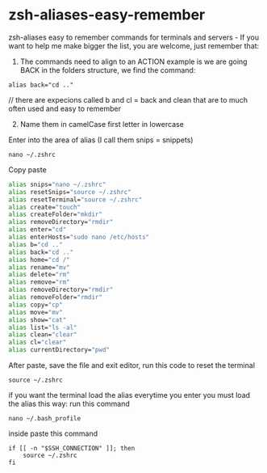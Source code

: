 # zsh-aliases-easy-remember

zsh-aliases easy to remember commands for terminals and servers - If you want to help me make bigger the list, you are welcome, just remember that:

1. The commands need to align to an ACTION example is we are going BACK in the folders structure, we find the command:
```
alias back="cd .."
```
// there are expecions called b and cl = back and clean that are to much often used and easy to remember

2. Name them in camelCase first letter in lowercase

Enter into the area of alias (I call them snips = snippets)
```
nano ~/.zshrc
```
Copy paste
```zsh
alias snips="nano ~/.zshrc"
alias resetSnips="source ~/.zshrc"
alias resetTerminal="source ~/.zshrc"
alias create="touch"
alias createFolder="mkdir"
alias removeDirectory="rmdir"
alias enter="cd"
alias enterHosts="sudo nano /etc/hosts"
alias b="cd .."
alias back="cd .."
alias home="cd /"
alias rename="mv"
alias delete="rm"
alias remove="rm"
alias removeDirectory="rmdir"
alias removeFolder="rmdir"
alias copy="cp"
alias move="mv"
alias show="cat"
alias list="ls -al"
alias clean="clear"
alias cl="clear"
alias currentDirectory="pwd"
```

After paste, save the file and exit editor, run this code to reset the terminal
```
source ~/.zshrc
```
if you want the terminal load the alias everytime you enter you must load the alias this way: run this command
```
nano ~/.bash_profile
```
inside paste this command
```
if [[ -n "$SSH_CONNECTION" ]]; then
    source ~/.zshrc
fi
```
